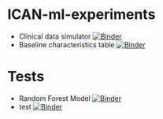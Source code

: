# ICAN-ml-experiments
- Clinical data simulator [![Binder](https://mybinder.org/badge_logo.svg)](https://mybinder.org/v2/gh/albangaignard/ICAN-ml-experiments.git/master?filepath=notebooks/0-Clinical-data-simulator.ipynb)
- Baseline characteristics table [![Binder](https://mybinder.org/badge_logo.svg)](https://mybinder.org/v2/gh/albangaignard/ICAN-ml-experiments.git/master?filepath=notebooks/1-Table-Baseline-Characteristics.ipynb)

# Tests
- Random Forest Model [![Binder](https://mybinder.org/badge_logo.svg)](https://mybinder.org/v2/gh/albangaignard/ICAN-ml-experiments.git/master?filepath=notebooks/4-Random-Forest-Model.ipynb)
- test [![Binder](https://mybinder.org/badge.svg)](https://mybinder.org/v2/gh/albangaignard/ICAN-ml-experiments.git/master?urlpath=lab)
